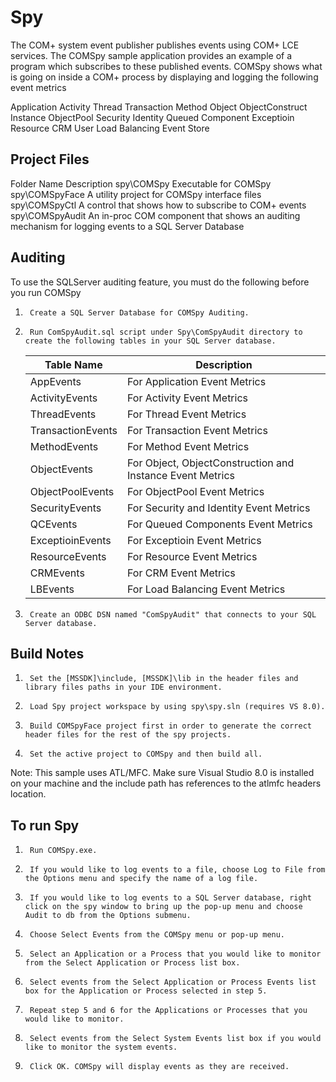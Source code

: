 
 
# Spy
The COM+
system event publisher publishes events using COM+ LCE services. The COMSpy sample application provides an example of a program
which subscribes to these published events. COMSpy
shows what is going on inside a COM+ process by displaying and logging the
following event metrics

Application	Activity
Thread 		Transaction
Method   	Object
ObjectConstruct	Instance
ObjectPool   	Security
Identity   	Queued Component
Exceptioin   	Resource
CRM   		User
Load Balancing	Event Store



## Project Files

Folder Name	Description
spy\COMSpy	Executable for COMSpy
spy\COMSpyFace	A utility project for COMSpy interface files
spy\COMSpyCtl	A control that shows how to subscribe to COM+ events
spy\COMSpyAudit	An in-proc COM component that shows an auditing mechanism for logging events to a SQL Server Database


## Auditing

To use the SQLServer auditing feature, you must do the following before you run COMSpy

1.      Create a SQL Server Database for COMSpy Auditing. 

2.      Run ComSpyAudit.sql script under Spy\ComSpyAudit directory to create the following tables in your SQL Server database. 

    | Table Name |	Description |
    |------------|--------------|
    AppEvents	| For Application Event Metrics |
    ActivityEvents |	For Activity Event Metrics
    ThreadEvents |	For Thread Event Metrics
    TransactionEvents |	For Transaction Event Metrics
    MethodEvents |	For Method Event Metrics
    ObjectEvents|	For Object, ObjectConstruction and Instance Event Metrics
    ObjectPoolEvents|	For ObjectPool Event Metrics
    SecurityEvents|	For Security and Identity Event Metrics
    QCEvents|	For Queued Components Event Metrics
    ExceptioinEvents|	For Exceptioin Event Metrics
    ResourceEvents|	For Resource Event Metrics
    CRMEvents|	For CRM Event Metrics
    LBEvents|	For Load Balancing Event Metrics

3.      Create an ODBC DSN named "ComSpyAudit" that connects to your SQL Server database. 


## Build Notes

1.      Set the [MSSDK]\include, [MSSDK]\lib in the header files and library files paths in your IDE environment. 

2.      Load Spy project workspace by using spy\spy.sln (requires VS 8.0). 

3.      Build COMSpyFace project first in order to generate the correct header files for the rest of the spy projects. 

4.      Set the active project to COMSpy and then build all. 

Note:   This sample uses ATL/MFC.  Make sure Visual Studio 8.0 is installed on your machine and the include path has references to the atlmfc headers location.


## To run Spy

1.      Run COMSpy.exe. 

2.      If you would like to log events to a file, choose Log to File from the Options menu and specify the name of a log file. 

3.      If you would like to log events to a SQL Server database, right click on the spy window to bring up the pop-up menu and choose Audit to db from the Options submenu. 

4.      Choose Select Events from the COMSpy menu or pop-up menu. 

5.      Select an Application or a Process that you would like to monitor from the Select Application or Process list box. 

6.      Select events from the Select Application or Process Events list box for the Application or Process selected in step 5. 

7.      Repeat step 5 and 6 for the Applications or Processes that you would like to monitor. 

8.      Select events from the Select System Events list box if you would like to monitor the system events. 

9.      Click OK. COMSpy will display events as they are received. 


